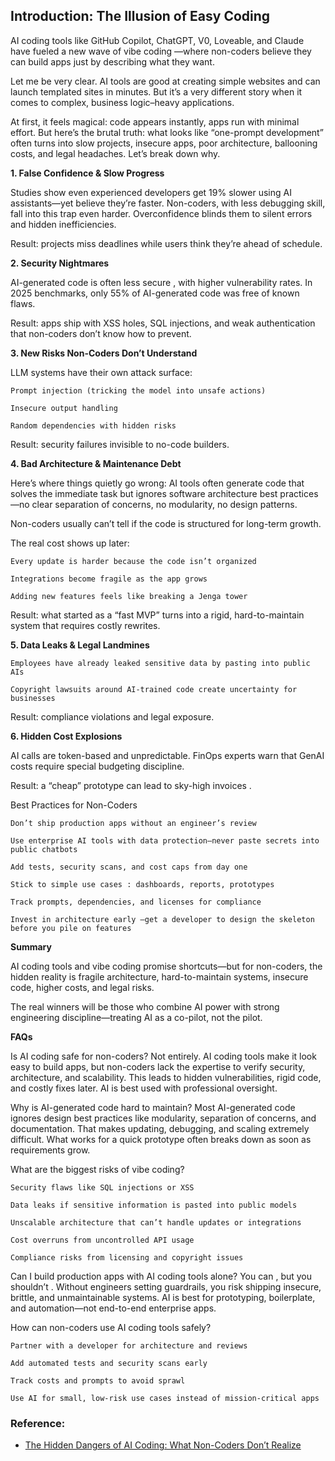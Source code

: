 ## Introduction: The Illusion of Easy Coding

AI coding tools like GitHub Copilot, ChatGPT, V0, Loveable, and Claude have fueled a new wave of vibe coding —where non-coders believe they can build apps just by describing what they want.

Let me be very clear. AI tools are good at creating simple websites and can launch templated sites in minutes. But it’s a very different story when it comes to complex, business logic–heavy applications.

At first, it feels magical: code appears instantly, apps run with minimal effort.
But here’s the brutal truth: what looks like “one-prompt development” often turns into slow projects, insecure apps, poor architecture, ballooning costs, and legal headaches. Let’s break down why.

**1. False Confidence & Slow Progress**

Studies show even experienced developers get 19% slower using AI assistants—yet believe they’re faster. Non-coders, with less debugging skill, fall into this trap even harder. Overconfidence blinds them to silent errors and hidden inefficiencies.

Result: projects miss deadlines while users think they’re ahead of schedule.

**2. Security Nightmares**

AI-generated code is often less secure , with higher vulnerability rates. In 2025 benchmarks, only 55% of AI-generated code was free of known flaws.

Result: apps ship with XSS holes, SQL injections, and weak authentication that non-coders don’t know how to prevent.

**3. New Risks Non-Coders Don’t Understand**

LLM systems have their own attack surface:

    Prompt injection (tricking the model into unsafe actions)

    Insecure output handling

    Random dependencies with hidden risks

Result: security failures invisible to no-code builders.

**4. Bad Architecture & Maintenance Debt**

Here’s where things quietly go wrong: AI tools often generate code that solves the immediate task but ignores software architecture best practices —no clear separation of concerns, no modularity, no design patterns.

Non-coders usually can’t tell if the code is structured for long-term growth.

The real cost shows up later:

    Every update is harder because the code isn’t organized

    Integrations become fragile as the app grows

    Adding new features feels like breaking a Jenga tower

Result: what started as a “fast MVP” turns into a rigid, hard-to-maintain system that requires costly rewrites.

**5. Data Leaks & Legal Landmines**

    Employees have already leaked sensitive data by pasting into public AIs

    Copyright lawsuits around AI-trained code create uncertainty for businesses

Result: compliance violations and legal exposure.

**6. Hidden Cost Explosions**

AI calls are token-based and unpredictable. FinOps experts warn that GenAI costs require special budgeting discipline.

Result: a “cheap” prototype can lead to sky-high invoices .

Best Practices for Non-Coders

    Don’t ship production apps without an engineer’s review

    Use enterprise AI tools with data protection—never paste secrets into public chatbots

    Add tests, security scans, and cost caps from day one

    Stick to simple use cases : dashboards, reports, prototypes

    Track prompts, dependencies, and licenses for compliance

    Invest in architecture early —get a developer to design the skeleton before you pile on features

**Summary**

AI coding tools and vibe coding promise shortcuts—but for non-coders, the hidden reality is fragile architecture, hard-to-maintain systems, insecure code, higher costs, and legal risks.

The real winners will be those who combine AI power with strong engineering discipline—treating AI as a co-pilot, not the pilot.

**FAQs**

Is AI coding safe for non-coders?
Not entirely. AI coding tools make it look easy to build apps, but non-coders lack the expertise to verify security, architecture, and scalability. This leads to hidden vulnerabilities, rigid code, and costly fixes later. AI is best used with professional oversight.

Why is AI-generated code hard to maintain?
Most AI-generated code ignores design best practices like modularity, separation of concerns, and documentation. That makes updating, debugging, and scaling extremely difficult. What works for a quick prototype often breaks down as soon as requirements grow.

What are the biggest risks of vibe coding?

    Security flaws like SQL injections or XSS

    Data leaks if sensitive information is pasted into public models

    Unscalable architecture that can’t handle updates or integrations

    Cost overruns from uncontrolled API usage

    Compliance risks from licensing and copyright issues

Can I build production apps with AI coding tools alone?
You can , but you shouldn’t . Without engineers setting guardrails, you risk shipping insecure, brittle, and unmaintainable systems. AI is best for prototyping, boilerplate, and automation—not end-to-end enterprise apps.

How can non-coders use AI coding tools safely?

    Partner with a developer for architecture and reviews

    Add automated tests and security scans early

    Track costs and prompts to avoid sprawl

    Use AI for small, low-risk use cases instead of mission-critical apps

### Reference:
- [The Hidden Dangers of AI Coding: What Non-Coders Don’t Realize](https://www.c-sharpcorner.com/article/the-hidden-dangers-of-ai-coding-what-non-coders-dont-realize/?fbclid=IwdGRzaAMa6axjbGNrAxrmV2V4dG4DYWVtAjExAAEet-s_fgvbII3n0tey0YSLsUaEUIhaLTlK43LcBfDcOJf2zLUzzhh4TlXgxkM_aem_YqDeJOS06830xUXfOWI90A&sfnsn=wa)
